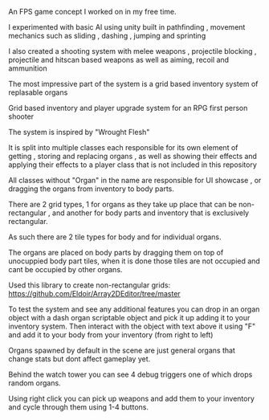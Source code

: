 An FPS game concept I worked on in my free time. 

I experimented with basic AI using unity built in pathfinding , movement mechanics such as sliding , dashing , jumping and sprinting

I also created a shooting system with melee weapons , projectile blocking , projectile and hitscan based weapons as well as aiming, recoil and ammunition 

The most impressive part of the system is a grid based inventory system of replasable organs

Grid based inventory and player upgrade system for an RPG first person shooter

The system is inspired by "Wrought Flesh"

It is split into multiple classes each responsible for its own element of getting , storing and replacing organs , as well as showing their effects and applying their effects to a player class that is not included in this repository

All classes without "Organ" in the name are responsible for UI showcase , or dragging the organs from inventory to body parts.

There are 2 grid types, 1 for organs as they take up place that can be non-rectangular , and another for body parts and inventory that is exclusively rectangular.

As such there are 2 tile types for body and for individual organs.

The organs are placed on body parts by dragging them on top of unocuppied body part tiles, when it is done those tiles are not occupied and cant be occupied by other organs.

Used this library to create non-rectangular grids: https://github.com/Eldoir/Array2DEditor/tree/master

To test the system and see any additional features you can drop in an organ object with a dash organ scriptable object and pick it up adding it to your inventory system.
Then interact with the object with text above it using "F" and add it to your body from your inventory (from right to left)

Organs spawned by default in the scene are just general organs that change stats but dont affect gameplay yet.

Behind the watch tower you can see 4 debug triggers one of which drops random organs.

Using right click you can pick up weapons and add them to your inventory and cycle through them using 1-4 buttons. 
